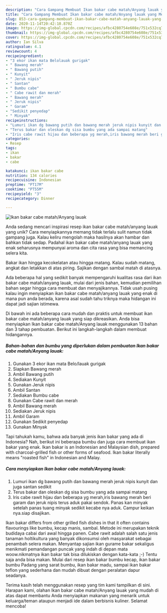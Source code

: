 ```yaml
---
description: "Cara Gampang Membuat Ikan bakar cabe matah/Anyang lauak yang Menggugah Selera"
title: "Cara Gampang Membuat Ikan bakar cabe matah/Anyang lauak yang Menggugah Selera"
slug: 853-cara-gampang-membuat-ikan-bakar-cabe-matah-anyang-lauak-yang-menggugah-selera
date: 2020-11-14T20:42:10.870Z
image: https://img-global.cpcdn.com/recipes/afbc4280754e608e/751x532cq70/ikan-bakar-cabe-matahanyang-lauak-foto-resep-utama.jpg
thumbnail: https://img-global.cpcdn.com/recipes/afbc4280754e608e/751x532cq70/ikan-bakar-cabe-matahanyang-lauak-foto-resep-utama.jpg
cover: https://img-global.cpcdn.com/recipes/afbc4280754e608e/751x532cq70/ikan-bakar-cabe-matahanyang-lauak-foto-resep-utama.jpg
author: Ian Silva
ratingvalue: 4.1
reviewcount: 4
recipeingredient:
- "3 ekor ikan mata Belolauak gurigak"
- " Bawang merah"
- " Bawang putih"
- " Kunyit"
- " Jeruk nipis"
- " Santan"
- " Bumbu cabe"
- " Cabe rawit dan merah"
- " Bawang merah"
- " Jeruk nipis"
- " Garam"
- "Sedikit penyedap"
- " Minyak"
recipeinstructions:
- "Lumuri ikan dg bawang putih dan bawang merah jeruk nipis kunyit dan juga santan sedikit"
- "Terus bakar dan oleskan dg sisa bumbu yang ada sampai matang"
- "Iris cabe rawit hijau dan beberapa yg merah,iris bawang merah beri garam dan jeruk nipis terus aduk pakai sendok. Panas kan minyak setelah panas tuang minyak sedikit kecabe nya aduk. Campur keikan nya.siap disajikan."
categories:
- Resep
tags:
- ikan
- bakar
- cabe

katakunci: ikan bakar cabe 
nutrition: 134 calories
recipecuisine: Indonesian
preptime: "PT17M"
cooktime: "PT55M"
recipeyield: "3"
recipecategory: Dinner

---
```



![Ikan bakar cabe matah/Anyang lauak](https://img-global.cpcdn.com/recipes/afbc4280754e608e/751x532cq70/ikan-bakar-cabe-matahanyang-lauak-foto-resep-utama.jpg)

Anda sedang mencari inspirasi resep ikan bakar cabe matah/anyang lauak yang unik? Cara menyiapkannya memang tidak terlalu sulit namun tidak gampang juga. Kalau keliru mengolah maka hasilnya akan hambar dan bahkan tidak sedap. Padahal ikan bakar cabe matah/anyang lauak yang enak seharusnya mempunyai aroma dan cita rasa yang bisa memancing selera kita.

Bakar ikan hingga kecokelatan atau hingga matang. Kalau sudah matang, angkat dan letakkan di atas piring. Sajikan dengan sambal matah di atasnya.

Ada beberapa hal yang sedikit banyak mempengaruhi kualitas rasa dari ikan bakar cabe matah/anyang lauak, mulai dari jenis bahan, kemudian pemilihan bahan segar hingga cara membuat dan menyajikannya. Tidak usah pusing kalau ingin menyiapkan ikan bakar cabe matah/anyang lauak yang enak di mana pun anda berada, karena asal sudah tahu triknya maka hidangan ini dapat jadi sajian istimewa.


Di bawah ini ada beberapa cara mudah dan praktis untuk membuat ikan bakar cabe matah/anyang lauak yang siap dikreasikan. Anda bisa menyiapkan Ikan bakar cabe matah/Anyang lauak menggunakan 13 bahan dan 3 tahap pembuatan. Berikut ini langkah-langkah dalam membuat hidangannya.

<!--inarticleads1-->

##### Bahan-bahan dan bumbu yang diperlukan dalam pembuatan Ikan bakar cabe matah/Anyang lauak:

1. Gunakan 3 ekor ikan mata Belo/lauak gurigak
1. Siapkan  Bawang merah
1. Ambil  Bawang putih
1. Sediakan  Kunyit
1. Gunakan  Jeruk nipis
1. Ambil  Santan
1. Sediakan  Bumbu cabe
1. Gunakan  Cabe rawit dan merah
1. Ambil  Bawang merah
1. Sediakan  Jeruk nipis
1. Ambil  Garam
1. Gunakan Sedikit penyedap
1. Gunakan  Minyak


Tapi tahukah kamu, bahwa ada banyak jenis ikan bakar yang ada di Indonesia? Nah, berikut ini beberapa bumbu dan juga cara membuat ikan bakar yang enak. Ikan bakar is an Indonesian and Malaysian dish, prepared with charcoal-grilled fish or other forms of seafood. Ikan bakar literally means &#34;roasted fish&#34; in Indonesian and Malay. 

<!--inarticleads2-->

##### Cara menyiapkan Ikan bakar cabe matah/Anyang lauak:

1. Lumuri ikan dg bawang putih dan bawang merah jeruk nipis kunyit dan juga santan sedikit
1. Terus bakar dan oleskan dg sisa bumbu yang ada sampai matang
1. Iris cabe rawit hijau dan beberapa yg merah,iris bawang merah beri garam dan jeruk nipis terus aduk pakai sendok. Panas kan minyak setelah panas tuang minyak sedikit kecabe nya aduk. Campur keikan nya.siap disajikan.


Ikan bakar differs from other grilled fish dishes in that it often contains flavourings like bumbu, kecap manis, sambal. Metode ini merupakan teknik budidaya cabai dari awal hingga panen. Cabe rawit adalah salah satu jenis tanaman holtikultura yang banyak dikonsumsi oleh masyarakat sebagai penambah selera makan. Menyantap sajian ikan gurame bakar sekaligus menikmati pemandangan puncak yang indah di depan mata woow.nikmatnya ikan bakar tak bisa dilukiskan dengan kata-kata ;-) Tentu saja anda bisa makan. Mulai dari resep ikan bakar bumbu kecap, ikan bakar bumbu Padang yang sarat bumbu, ikan bakar madu, sampai ikan bakar teflon yang sederhana dan mudah dibuat dengan peralatan dapur seadanya. 

Terima kasih telah menggunakan resep yang tim kami tampilkan di sini. Harapan kami, olahan Ikan bakar cabe matah/Anyang lauak yang mudah di atas dapat membantu Anda menyiapkan makanan yang menarik untuk keluarga/teman ataupun menjadi ide dalam berbisnis kuliner. Selamat mencoba!

